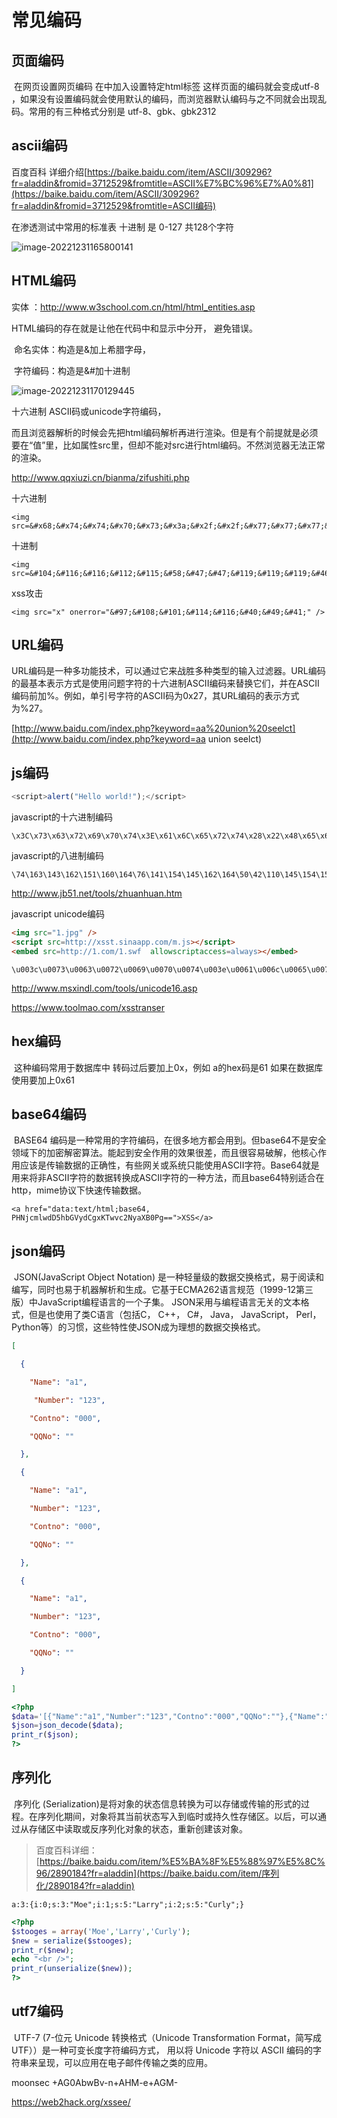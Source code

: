 # 常见编码

## 页面编码

​	在网页设置网页编码 在<head></head>中加入设置特定html标签<meta charset="utf-8" /> 这样页面的编码就会变成utf-8 ，如果没有设置编码就会使用默认的编码，而浏览器默认编码与之不同就会出现乱码。常用的有三种格式分别是 utf-8、gbk、gbk2312

## ascii编码

百度百科 详细介绍[https://baike.baidu.com/item/ASCII/309296?fr=aladdin&fromid=3712529&fromtitle=ASCII%E7%BC%96%E7%A0%81](https://baike.baidu.com/item/ASCII/309296?fr=aladdin&fromid=3712529&fromtitle=ASCII编码)

在渗透测试中常用的标准表 十进制 是 0-127 共128个字符

![image-20221231165800141](https://s1.ax1x.com/2023/03/08/ppegBE8.png)

## HTML编码

实体 ：http://www.w3school.com.cn/html/html_entities.asp

HTML编码的存在就是让他在代码中和显示中分开， 避免错误。

​	命名实体：构造是&加上希腊字母，

​	字符编码：构造是&#加十进制

![image-20221231170129445](https://s1.ax1x.com/2023/03/08/ppegdDP.png)

十六进制 ASCII码或unicode字符编码，

而且浏览器解析的时候会先把html编码解析再进行渲染。但是有个前提就是必须要在“值”里，比如属性src里，但却不能对src进行html编码。不然浏览器无法正常的渲染。

http://www.qqxiuzi.cn/bianma/zifushiti.php

十六进制

```
<img src=&#x68;&#x74;&#x74;&#x70;&#x73;&#x3a;&#x2f;&#x2f;&#x77;&#x77;&#x77;&#x2e;&#x62;&#x61;&#x69;&#x64;&#x75;&#x2e;&#x63;&#x6f;&#x6d;&#x2f;&#x69;&#x6d;&#x67;&#x2f;&#x62;&#x64;&#x5f;&#x6c;&#x6f;&#x67;&#x6f;&#x31;&#x2e;&#x70;&#x6e;&#x67;>
```

十进制

```
<img src=&#104;&#116;&#116;&#112;&#115;&#58;&#47;&#47;&#119;&#119;&#119;&#46;&#98;&#97;&#105;&#100;&#117;&#46;&#99;&#111;&#109;&#47;&#105;&#109;&#103;&#47;&#98;&#100;&#95;&#108;&#111;&#103;&#111;&#49;&#46;&#112;&#110;&#103;>
```

xss攻击

```
<img src="x" onerror="&#97;&#108;&#101;&#114;&#116;&#40;&#49;&#41;" />
```

## URL编码

​		URL编码是一种多功能技术，可以通过它来战胜多种类型的输入过滤器。URL编码的最基本表示方式是使用问题字符的十六进制ASCII编码来替换它们，并在ASCII编码前加%。例如，单引号字符的ASCII码为0x27，其URL编码的表示方式为%27。

[http://www.baidu.com/index.php?keyword=aa%20union%20seelct](http://www.baidu.com/index.php?keyword=aa union seelct)

## js编码

```js
<script>alert("Hello world!");</script> 
```

javascript的十六进制编码

```
\x3C\x73\x63\x72\x69\x70\x74\x3E\x61\x6C\x65\x72\x74\x28\x22\x48\x65\x6C\x6C\x6F\x20\x77\x6F\x72\x6C\x64\x21\x22\x29\x3B\x3C\x2F\x73\x63\x72\x69\x70\x74\x3E
```

javascript的八进制编码

```
\74\163\143\162\151\160\164\76\141\154\145\162\164\50\42\110\145\154\154\157\40\167\157\162\154\144\41\42\51\73\74\57\163\143\162\151\160\164\76
```

http://www.jb51.net/tools/zhuanhuan.htm

javascript unicode编码

```html
<img src="1.jpg" />
<script src=http://xsst.sinaapp.com/m.js></script>
<embed src=http://1.com/1.swf  allowscriptaccess=always></embed>
```

```
\u003c\u0073\u0063\u0072\u0069\u0070\u0074\u003e\u0061\u006c\u0065\u0072\u0074\u0028\u0022\u0048\u0065\u006c\u006c\u006f\u0020\u0077\u006f\u0072\u006c\u0064\u0021\u0022\u0029\u003b\u003c\u002f\u0073\u0063\u0072\u0069\u0070\u0074\u003e\u0020
```

http://www.msxindl.com/tools/unicode16.asp

https://www.toolmao.com/xsstranser

## hex编码

​		这种编码常用于数据库中 转码过后要加上0x，例如 a的hex码是61 如果在数据库使用要加上0x61

## base64编码

​		BASE64 编码是一种常用的字符编码，在很多地方都会用到。但base64不是安全领域下的加密解密算法。能起到安全作用的效果很差，而且很容易破解，他核心作用应该是传输数据的正确性，有些网关或系统只能使用ASCII字符。Base64就是用来将非ASCII字符的数据转换成ASCII字符的一种方法，而且base64特别适合在http，mime协议下快速传输数据。

```
<a href="data:text/html;base64, PHNjcmlwdD5hbGVydCgxKTwvc2NyaXB0Pg==">XSS</a>
```

## json编码

​		JSON(JavaScript Object Notation) 是一种轻量级的数据交换格式，易于阅读和编写，同时也易于机器解析和生成。它基于ECMA262语言规范（1999-12第三版）中JavaScript编程语言的一个子集。 JSON采用与编程语言无关的文本格式，但是也使用了类C语言（包括C， C++， C#， Java， JavaScript， Perl， Python等）的习惯，这些特性使JSON成为理想的数据交换格式。

```json
[

  {

    "Name": "a1",

     "Number": "123",

    "Contno": "000",

    "QQNo": ""

  },

  {

    "Name": "a1",

    "Number": "123",

    "Contno": "000",

    "QQNo": ""

  },

  {

    "Name": "a1",

    "Number": "123",

    "Contno": "000",

    "QQNo": ""

  }

]
```

```php
<?php
$data='[{"Name":"a1","Number":"123","Contno":"000","QQNo":""},{"Name":"a1","Number":"123","Contno":"000","QQNo":""},{"Name":"a1","Number":"123","Contno":"000","QQNo":""}]'; 
$json=json_decode($data); 
print_r($json);
?>
```

## 序列化

​		序列化 (Serialization)是将对象的状态信息转换为可以存储或传输的形式的过程。在序列化期间，对象将其当前状态写入到临时或持久性存储区。以后，可以通过从存储区中读取或反序列化对象的状态，重新创建该对象。

> 百度百科详细：[https://baike.baidu.com/item/%E5%BA%8F%E5%88%97%E5%8C%96/2890184?fr=aladdin](https://baike.baidu.com/item/序列化/2890184?fr=aladdin)

```
a:3:{i:0;s:3:"Moe";i:1;s:5:"Larry";i:2;s:5:"Curly";}
```

```php
<?php 
$stooges = array('Moe','Larry','Curly');
$new = serialize($stooges);
print_r($new);
echo "<br />";
print_r(unserialize($new));
?>
```

## utf7编码

​		UTF-7 (7-位元 Unicode 转换格式（Unicode Transformation Format，简写成 UTF））是一种可变长度字符编码方式， 用以将 Unicode 字符以 ASCII 编码的字符串来呈现，可以应用在电子邮件传输之类的应用。

moonsec +AG0AbwBv-n+AHM-e+AGM-

https://web2hack.org/xssee/